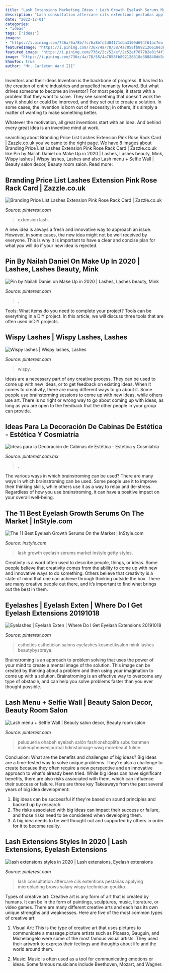 ```yaml
---
title: "Lash Extensions Marketing Ideas : Lash Growth Eyelash Serums Market Instyle Getty Styles"
description: "Lash consultation aftercare cils extentions pestañas applying microblading brows salary wispy technician goukko"
date: "2022-12-01"
categories:
- "ideas"
tags: ["ideas"]
images:
- "https://i.pinimg.com/736x/6a/8b/fc/6a8bfc2d04171cba3109d694f61ac7ea.jpg"
featuredImage: "https://i.pinimg.com/736x/4a/78/58/4a7858fb892126618e388848dd34517b.jpg"
featured_image: "https://i.pinimg.com/736x/2c/52/ef/2c52ef7077b2e01f4f3ce78746a02ac0.jpg"
image: "https://i.pinimg.com/736x/4a/78/58/4a7858fb892126618e388848dd34517b.jpg"
ShowToc: true
author: "Mr. Carleton Ward III"
---
```



Inventors and their ideas
Invention is the backbone of progress. It has led to the creation of entire industries and propelled humanity forward. But what drives someone to become an inventor?
For most people, it starts with a problem that they want to solve. They see something that doesn't work the way it should or could be improved, and they set out to create a solution. In some cases, the invention is born out of necessity; in others, it's simply a matter of wanting to make something better.

Whatever the motivation, all great inventions start with an idea. And behind every great idea is an inventive mind at work.

	

		
searching about Branding Price List Lashes Extension Pink Rose Rack Card | Zazzle.co.uk you've came to the right page. We have 8 Images about Branding Price List Lashes Extension Pink Rose Rack Card | Zazzle.co.uk like Pin by Nailah Daniel on Make Up in 2020 | Lashes, Lashes beauty, Mink, Wispy lashes | Wispy lashes, Lashes and also Lash menu + Selfie Wall | Beauty salon decor, Beauty room salon. Read more:
		
    
## Branding Price List Lashes Extension Pink Rose Rack Card | Zazzle.co.uk

<img loading=lazy src="https://i.pinimg.com/736x/e3/99/4e/e3994eedd5e9546bd227e2e9bdc2c485.jpg" onerror="this.onerror=null;this.src='https://tse3.mm.bing.net/th?id=OIP.aQ3TYOb2u_KUq_ebXwr_CgHaHa&amp;pid=15.1';" alt="Branding Price List Lashes Extension Pink Rose Rack Card | Zazzle.co.uk">

_Source: pinterest.com_

>extension lash. 

	

A new idea is always a fresh and innovative way to approach an issue. However, in some cases, the new idea might not be well received by everyone. This is why it is important to have a clear and concise plan for what you will do if your new idea is rejected.

    
## Pin By Nailah Daniel On Make Up In 2020 | Lashes, Lashes Beauty, Mink

<img loading=lazy src="https://i.pinimg.com/736x/6a/8b/fc/6a8bfc2d04171cba3109d694f61ac7ea.jpg" onerror="this.onerror=null;this.src='https://tse2.mm.bing.net/th?id=OIP.swx-s1NTkISPp3vn5AE5YQHaHX&amp;pid=15.1';" alt="Pin by Nailah Daniel on Make Up in 2020 | Lashes, Lashes beauty, Mink">

_Source: pinterest.com_

>. 

	

Tools: What items do you need to complete your project?
Tools can be everything in a DIY project. In this article, we will discuss three tools that are often used inDIY projects.

    
## Wispy Lashes | Wispy Lashes, Lashes

<img loading=lazy src="https://i.pinimg.com/736x/2c/52/ef/2c52ef7077b2e01f4f3ce78746a02ac0.jpg" onerror="this.onerror=null;this.src='https://tse3.mm.bing.net/th?id=OIP.1UgY1MVOyM83S8jwudcUuQHaHa&amp;pid=15.1';" alt="Wispy lashes | Wispy lashes, Lashes">

_Source: pinterest.com_

>wispy. 

	

Ideas are a necessary part of any creative process. They can be used to come up with new ideas, or to get feedback on existing ideas. When it comes to creativity, there are many different ways to go about it. Some people use brainstorming sessions to come up with new ideas, while others use art. There is no right or wrong way to go about coming up with ideas, as long as you are open to the feedback that the other people in your group can provide.

    
## Ideas Para La Decoración De Cabinas De Estética - Estética Y Cosmiatría

<img loading=lazy src="https://i.pinimg.com/736x/55/4d/ae/554dae24c7db4168ba853b3dfea455c5.jpg" onerror="this.onerror=null;this.src='https://tse2.mm.bing.net/th?id=OIP.PgCHs3yArrn4zuAEKnCkZAHaHa&amp;pid=15.1';" alt="Ideas para la Decoración de Cabinas de Estética - Estética y Cosmiatría">

_Source: pinterest.com.mx_

>. 

	

The various ways in which brainstroming can be used?
There are many ways in which brainstroming can be used. Some people use it to improve their thinking skills, while others use it as a way to relax and de-stress. Regardless of how you use brainstroming, it can have a positive impact on your overall well-being.

    
## The 11 Best Eyelash Growth Serums On The Market | InStyle.com

<img loading=lazy src="http://cdn-img.instyle.com/sites/default/files/styles/684xflex/public/1473777060/091316-lash-growth-serums-lead.jpg?itok=3__DftYy" onerror="this.onerror=null;this.src='https://tse3.mm.bing.net/th?id=OIP.Gu7iFmnkWRM8BvUtgLO8UAHaI4&amp;pid=15.1';" alt="The 11 Best Eyelash Growth Serums On the Market | InStyle.com">

_Source: instyle.com_

>lash growth eyelash serums market instyle getty styles. 

	

Creativity is a word often used to describe people, things, or ideas. Some people believe that creativity comes from the ability to come up with new and innovative ways to do something. Others believe that creativity is a state of mind that one can achieve through thinking outside the box. There are many creative people out there, and it’s important to find what brings out the best in them.

    
## Eyelashes | Eyelash Exten | Where Do I Get Eyelash Extensions 20191018

<img loading=lazy src="https://i.pinimg.com/originals/93/55/fc/9355fc62129a7c96335f10041ff0c8a3.jpg" onerror="this.onerror=null;this.src='https://tse1.mm.bing.net/th?id=OIP.weTvo6aXzBJwDQ63mWZ7GQHaHa&amp;pid=15.1';" alt="Eyelashes | Eyelash Exten | Where Do I Get Eyelash Extensions 20191018">

_Source: pinterest.com_

>esthetics esthetician salons eyelashes kosmetiksalon mink lashes beautybysoraya. 

	

Brainstroming is an approach to problem solving that uses the power of your mind to create a mental image of the solution. This image can be created by thinking about a problem and then using your imagination to come up with a solution. Brainstroming is an effective way to overcome any type of obstacle, and can help you solve problems faster than you ever thought possible.

    
## Lash Menu + Selfie Wall | Beauty Salon Decor, Beauty Room Salon

<img loading=lazy src="https://i.pinimg.com/736x/a2/40/d2/a240d287fd5adb991d44b3666b276e58.jpg" onerror="this.onerror=null;this.src='https://tse1.mm.bing.net/th?id=OIP.4uX5inrrHrQj9juO35F-IQHaHa&amp;pid=15.1';" alt="Lash menu + Selfie Wall | Beauty salon decor, Beauty room salon">

_Source: pinterest.com_

>peluqueria ohabeh eyelash salón fashionshoplife suburbanmen makeupheavenjournal hdinstaimage wwq morebeautifulme. 

	

Conclusion: What are the benefits and challenges of big ideas?
Big ideas are a time-tested way to solve unique problems. They're also a challenge to create because they often require a new perspective and an innovative approach to what's already been tried. While big ideas can have significant benefits, there are also risks associated with them, which can influence their success or failure. Here are three key Takeaways from the past several years of big idea development: 
1. Big ideas can be successful if they're based on sound principles and backed up by research.
2. The risks associated with big ideas can impact their success or failure, and those risks need to be considered when developing them.
3. A big idea needs to be well thought out and supported by others in order for it to become reality.

    
## Lash Extensions Styles In 2020 | Lash Extensions, Eyelash Extensions

<img loading=lazy src="https://i.pinimg.com/736x/4a/78/58/4a7858fb892126618e388848dd34517b.jpg" onerror="this.onerror=null;this.src='https://tse1.mm.bing.net/th?id=OIP.VkSnDLY0qBuEK78ZsDUBtwHaKe&amp;pid=15.1';" alt="lash extensions styles in 2020 | Lash extensions, Eyelash extensions">

_Source: pinterest.com_

>lash consultation aftercare cils extentions pestañas applying microblading brows salary wispy technician goukko. 

	

Types of creative art:
Creative art is any form of art that is created by humans. It can be in the form of paintings, sculptures, music, literature, or video games. There are many different creative arts and each has its own unique strengths and weaknesses. Here are five of the most common types of creative art:
1. Visual Art: This is the type of creative art that uses pictures to communicate a message.picture artists such as Picasso, Gauguin, and Michelangelo were some of the most famous visual artists. They used their artwork to express their feelings and thoughts about life and the world around them.

2. Music: Music is often used as a tool for communicating emotions or ideas. Some famous musicians include Beethoven, Mozart, and Wagner.

